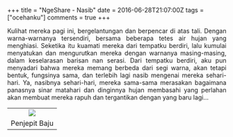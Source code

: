 +++
title = "NgeShare - Nasib"
date = 2016-06-28T21:07:00Z
tags = ["ocehanku"]
comments = true
+++

<div style="text-align: justify;">Kulihat mereka pagi ini, bergelantungan dan berpencar di atas tali. Dengan warna-warnanya tersendiri, bersama beberapa tetes air hujan yang menghiasi. Seketika itu kuamati mereka dari tempatku berdiri, lalu kumulai menyatukan dan mengurutkan mereka dengan warnanya masing-masing, dalam keselarasan barisan nan serasi. Dari tempatku berdiri, aku pun menyadari bahwa mereka memang berbeda dari segi warna, akan tetapi bentuk, fungsinya sama, dan terlebih lagi nasib mengenai mereka sehari-hari. Ya, nasibnya sehari-hari, mereka sama-sama merasakan bagaimana panasnya sinar matahari dan dinginnya hujan membasahi yang perlahan akan membuat mereka rapuh dan tergantikan dengan yang baru lagi...<br />
<table align="center" cellpadding="0" cellspacing="0" class="tr-caption-container" style="margin-left: auto; margin-right: auto; text-align: center;"><tbody><tr><td style="text-align: center;"><img border="0" src="https://2.bp.blogspot.com/-4P3oTTVJnu4/V3KEZGvYdxI/AAAAAAAANoU/RxDPei8JUUEwOpZiaZL3roP0_KTphLF1ACLcB/s1600/upload.png" style="margin-left: auto; margin-right: auto;" /></td></tr><tr><td class="tr-caption" style="text-align: center;">Penjepit Baju</td></tr></tbody></table></div>
